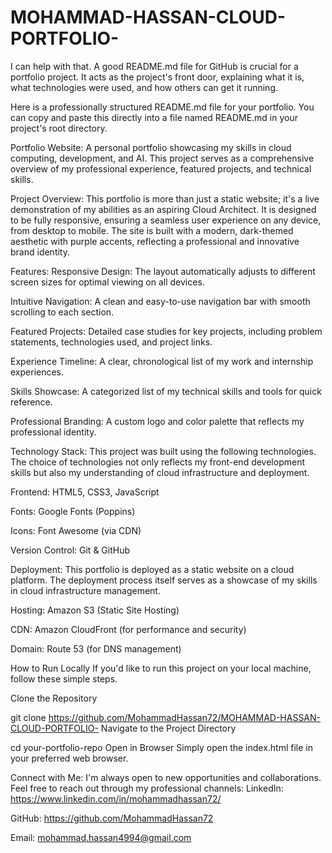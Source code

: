 # MOHAMMAD-HASSAN-CLOUD-PORTFOLIO-
I can help with that. A good README.md file for GitHub is crucial for a portfolio project. It acts as the project's front door, explaining what it is, what technologies were used, and how others can get it running.

Here is a professionally structured README.md file for your portfolio. You can copy and paste this directly into a file named README.md in your project's root directory.

Portfolio Website:
A personal portfolio showcasing my skills in cloud computing, development, and AI. This project serves as a comprehensive overview of my professional experience, featured projects, and technical skills.

Project Overview:
This portfolio is more than just a static website; it's a live demonstration of my abilities as an aspiring Cloud Architect. It is designed to be fully responsive, ensuring a seamless user experience on any device, from desktop to mobile. The site is built with a modern, dark-themed aesthetic with purple accents, reflecting a professional and innovative brand identity.

Features:
Responsive Design: The layout automatically adjusts to different screen sizes for optimal viewing on all devices.

Intuitive Navigation: A clean and easy-to-use navigation bar with smooth scrolling to each section.

Featured Projects: Detailed case studies for key projects, including problem statements, technologies used, and project links.

Experience Timeline: A clear, chronological list of my work and internship experiences.

Skills Showcase: A categorized list of my technical skills and tools for quick reference.

Professional Branding: A custom logo and color palette that reflects my professional identity.

Technology Stack:
This project was built using the following technologies. The choice of technologies not only reflects my front-end development skills but also my understanding of cloud infrastructure and deployment.

Frontend: HTML5, CSS3, JavaScript

Fonts: Google Fonts (Poppins)

Icons: Font Awesome (via CDN)

Version Control: Git & GitHub

Deployment:
This portfolio is deployed as a static website on a cloud platform. The deployment process itself serves as a showcase of my skills in cloud infrastructure management.

Hosting: Amazon S3 (Static Site Hosting)

CDN: Amazon CloudFront (for performance and security)

Domain: Route 53 (for DNS management)

How to Run Locally
If you'd like to run this project on your local machine, follow these simple steps.

Clone the Repository

git clone https://github.com/MohammadHassan72/MOHAMMAD-HASSAN-CLOUD-PORTFOLIO- Navigate to the Project Directory

cd your-portfolio-repo
Open in Browser
Simply open the index.html file in your preferred web browser.

Connect with Me:
I'm always open to new opportunities and collaborations. Feel free to reach out through my professional channels:
LinkedIn: https://www.linkedin.com/in/mohammadhassan72/

GitHub: https://github.com/MohammadHassan72

Email: mohammad.hassan4994@gmail.com
